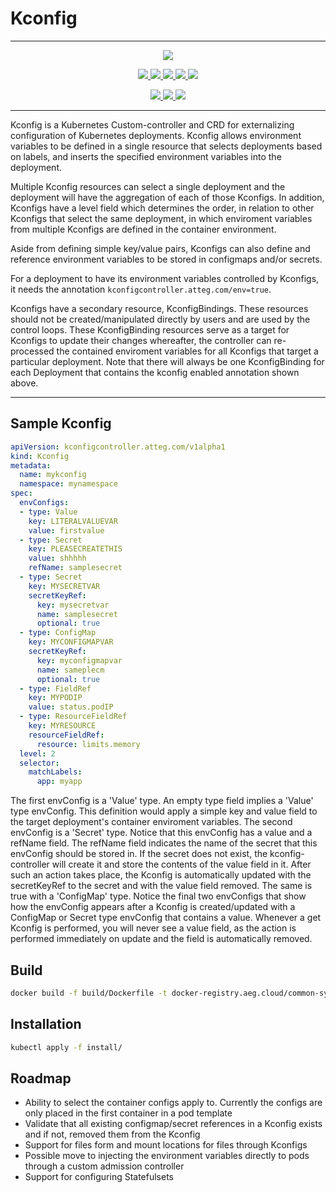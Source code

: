 # Kconfig

---

<p align="center">
  <a href="https://goreportcard.com/report/github.com/att-cloudnative-labs/kconfig-controller" alt="Go Report Card">
    <img src="https://goreportcard.com/badge/github.com/att-cloudnative-labs/kconfig-controller">
  </a>	
</p>
<p align="center">
    <a href="https://github.com/att-cloudnative-labs/kconfig-controller/graphs/contributors" alt="Contributors">
		<img src="https://img.shields.io/github/contributors/att-cloudnative-labs/kconfig-controller.svg">
	</a>
	<a href="https://github.com/att-cloudnative-labs/kconfig-controller/commits/master" alt="Commits">
		<img src="https://img.shields.io/github/commit-activity/m/att-cloudnative-labs/kconfig-controller.svg">
	</a>
	<a href="https://github.com/att-cloudnative-labs/kconfig-controller/pulls" alt="Open pull requests">
		<img src="https://img.shields.io/github/issues-pr-raw/att-cloudnative-labs/kconfig-controller.svg">
	</a>
	<a href="https://github.com/att-cloudnative-labs/kconfig-controller/pulls" alt="Closed pull requests">
    	<img src="https://img.shields.io/github/issues-pr-closed-raw/att-cloudnative-labs/kconfig-controller.svg">
	</a>
	<a href="https://github.com/att-cloudnative-labs/kconfig-controller/issues" alt="Issues">
		<img src="https://img.shields.io/github/issues-raw/att-cloudnative-labs/kconfig-controller.svg">
	</a>
	</p>
<p align="center">
	<a href="https://github.com/att-cloudnative-labs/kconfig-controller/stargazers" alt="Stars">
		<img src="https://img.shields.io/github/stars/att-cloudnative-labs/kconfig-controller.svg?style=social">
	</a>	
	<a href="https://github.com/att-cloudnative-labs/kconfig-controller/watchers" alt="Watchers">
		<img src="https://img.shields.io/github/watchers/att-cloudnative-labs/kconfig-controller.svg?style=social">
	</a>	
	<a href="https://github.com/att-cloudnative-labs/kconfig-controller/network/members" alt="Forks">
		<img src="https://img.shields.io/github/forks/att-cloudnative-labs/kconfig-controller.svg?style=social">
	</a>	
</p>

----

Kconfig is a Kubernetes Custom-controller and CRD for externalizing configuration of Kubernetes deployments. Kconfig allows environment variables to be defined in a single resource that selects deployments based on labels, and inserts the specified environment variables into the deployment.

Multiple Kconfig resources can select a single deployment and the deployment will have the aggregation of each of those Kconfigs. In addition, Kconfigs have a level field which determines the order, in relation to other Kconfigs that select the same deployment, in which enviroment variables from multiple Kconfigs are defined in the container environment.

Aside from defining simple key/value pairs, Kconfigs can also define and reference environment variables to be stored in configmaps and/or secrets.

For a deployment to have its environment variables controlled by Kconfigs, it needs the annotation ```kconfigcontroller.atteg.com/env=true```.

Kconfigs have a secondary resource, KconfigBindings. These resources should not be created/manipulated directly by users and are used by the control loops. These KconfigBinding resources serve as a target for Kconfigs to update their changes whereafter, the controller can re-processed the contained enviroment variables for all Kconfigs that target a particular deployment. Note that there will always be one KconfigBinding for each Deployment that contains the kconfig enabled annotation shown above.

----

## Sample Kconfig

```yaml
apiVersion: kconfigcontroller.atteg.com/v1alpha1
kind: Kconfig
metadata:
  name: mykconfig
  namespace: mynamespace
spec:
  envConfigs:
  - type: Value
    key: LITERALVALUEVAR
    value: firstvalue
  - type: Secret
    key: PLEASECREATETHIS
    value: shhhhh
    refName: samplesecret
  - type: Secret
    key: MYSECRETVAR
    secretKeyRef:
      key: mysecretvar
      name: samplesecret
      optional: true
  - type: ConfigMap
    key: MYCONFIGMAPVAR
    secretKeyRef:
      key: myconfigmapvar
      name: sameplecm
      optional: true
  - type: FieldRef
    key: MYPODIP
    value: status.podIP
  - type: ResourceFieldRef
    key: MYRESOURCE
    resourceFieldRef:
      resource: limits.memory
  level: 2
  selector:
    matchLabels:
      app: myapp
```

The first envConfig is a 'Value' type. An empty type field implies a 'Value' type envConfig. This definition would apply a simple key and value field to the target deployment's container enviroment variables. The second envConfig is a 'Secret' type. Notice that this envConfig has a value and a refName field. The refName field indicates the name of the secret that this envConfig should be stored in. If the secret does not exist, the kconfig-controller will create it and store the contents of the value field in it. After such an action takes place, the Kconfig is automatically updated with the secretKeyRef to the secret and with the value field removed. The same is true with a 'ConfigMap' type. Notice the final two envConfigs that show how the envConfig appears after a Kconfig is created/updated with a ConfigMap or Secret type envConfig that contains a value. Whenever a get Kconfig is performed, you will never see a value field, as the action is performed immediately on update and the field is automatically removed.

## Build

```bash
docker build -f build/Dockerfile -t docker-registry.aeg.cloud/common-system/kconfig-controller:v0.6.0-beta-1 .
```

## Installation

```bash
kubectl apply -f install/
```

## Roadmap

* Ability to select the container configs apply to. Currently the configs are only placed in the first container in a pod template
* Validate that all existing configmap/secret references in a Kconfig exists and if not, removed them from the Kconfig
* Support for files form and mount locations for files through Kconfigs
* Possible move to injecting the environment variables directly to pods through a custom admission controller
* Support for configuring Statefulsets
